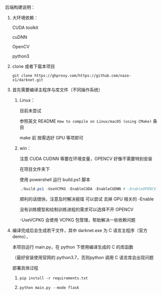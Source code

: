 后端构建说明：

1. 大环境依赖：

   CUDA toolkit

   cuDNN

   OpenCV

   python3

2. clone 或者下载本项目 

   ```shell
   git clone https://ghproxy.com/https://github.com/nazo-x1/darknet.git
   ```

   

2. 首先需要编译主程序与库文件（不同操作系统）

   1. Linux：

      目前未尝试

      参照英文 README  `How to compile on Linux/macOS (using CMake)` 条目

      make 前 按需选好 GPU 等项即可

   2. win：

      注意 CUDA CUDNN 等要在环境变量，OPENCV 好像不需要特别安装

      在项目文件夹下

      使用 powershell 运行 build.ps1 脚本
      
      ```powershell
      ./build.ps1 -UseVCPKG -EnableCUDA -EnableCUDNN # -EnableOPENCV
      ```

      顺利的话很快，注意及时解决报错 可以尝试 去掉 GPU 相关的 -Enable
      
      没有训练模型和绘制训练进程的需求可以选择不开 OPENCV
      
      -UseVCPKG 会使用 VCPKG 包管理，帮助解决一些依赖问题

3. 编译完成后会生成若干文件，其中 darknet.exe 为 C 语言主程序（官方demo），

   本项目运行 main.py，在 python 下使用编译生成的 C 的库函数

   （最好安装使用官网的 python3.7，否则python 调用 C 语言库会出现问题

   部署具体过程

   1. ```shell
      pip install -r requirements.txt
      ```

   2. ```
      python main.py --mode flask
      ```

      


​      



